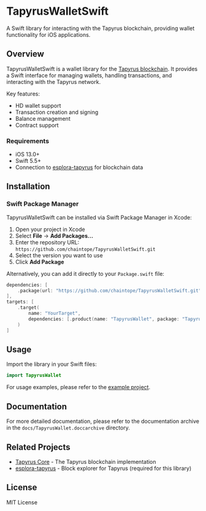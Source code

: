 # TapyrusWalletSwift

A Swift library for interacting with the Tapyrus blockchain, providing wallet functionality for iOS applications.

## Overview

TapyrusWalletSwift is a wallet library for the [Tapyrus blockchain](https://github.com/chaintope/tapyrus-core). It provides a Swift interface for managing wallets, handling transactions, and interacting with the Tapyrus network.

Key features:
- HD wallet support
- Transaction creation and signing
- Balance management
- Contract support

### Requirements

- iOS 13.0+
- Swift 5.5+
- Connection to [esplora-tapyrus](https://github.com/chaintope/esplora-tapyrus) for blockchain data

## Installation

### Swift Package Manager

TapyrusWalletSwift can be installed via Swift Package Manager in Xcode:

1. Open your project in Xcode
2. Select **File** → **Add Packages...**
3. Enter the repository URL: `https://github.com/chaintope/TapyrusWalletSwift.git`
4. Select the version you want to use
5. Click **Add Package**

Alternatively, you can add it directly to your `Package.swift` file:

```swift
dependencies: [
    .package(url: "https://github.com/chaintope/TapyrusWalletSwift.git", from: "0.1.1")
],
targets: [
    .target(
        name: "YourTarget",
        dependencies: [.product(name: "TapyrusWallet", package: "TapyrusWalletSwift")]
    )
]
```

## Usage

Import the library in your Swift files:

```swift
import TapyrusWallet
```

For usage examples, please refer to the [example project](https://github.com/chaintope/rust-tapyrus-wallet-ffi/tree/main/TapyrusWalletSwift/example).

## Documentation

For more detailed documentation, please refer to the documentation archive in the `docs/TapyrusWallet.doccarchive` directory.

## Related Projects

- [Tapyrus Core](https://github.com/chaintope/tapyrus-core) - The Tapyrus blockchain implementation
- [esplora-tapyrus](https://github.com/chaintope/esplora-tapyrus) - Block explorer for Tapyrus (required for this library)

## License

MIT License
